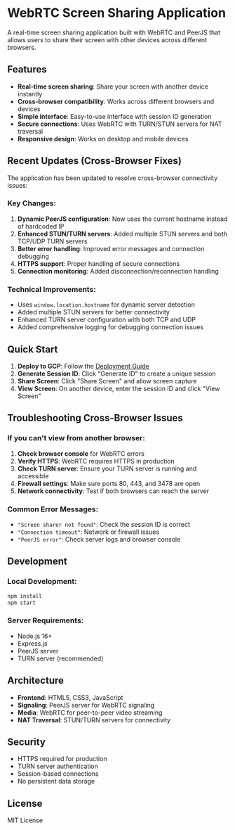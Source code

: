 # WebRTC Screen Sharing Application

A real-time screen sharing application built with WebRTC and PeerJS that allows users to share their screen with other devices across different browsers.

## Features

- **Real-time screen sharing**: Share your screen with another device instantly
- **Cross-browser compatibility**: Works across different browsers and devices
- **Simple interface**: Easy-to-use interface with session ID generation
- **Secure connections**: Uses WebRTC with TURN/STUN servers for NAT traversal
- **Responsive design**: Works on desktop and mobile devices

## Recent Updates (Cross-Browser Fixes)

The application has been updated to resolve cross-browser connectivity issues:

### Key Changes:
1. **Dynamic PeerJS configuration**: Now uses the current hostname instead of hardcoded IP
2. **Enhanced STUN/TURN servers**: Added multiple STUN servers and both TCP/UDP TURN servers
3. **Better error handling**: Improved error messages and connection debugging
4. **HTTPS support**: Proper handling of secure connections
5. **Connection monitoring**: Added disconnection/reconnection handling

### Technical Improvements:
- Uses `window.location.hostname` for dynamic server detection
- Added multiple STUN servers for better connectivity
- Enhanced TURN server configuration with both TCP and UDP
- Added comprehensive logging for debugging connection issues

## Quick Start

1. **Deploy to GCP**: Follow the [Deployment Guide](DEPLOYMENT.md)
2. **Generate Session ID**: Click "Generate ID" to create a unique session
3. **Share Screen**: Click "Share Screen" and allow screen capture
4. **View Screen**: On another device, enter the session ID and click "View Screen"

## Troubleshooting Cross-Browser Issues

### If you can't view from another browser:

1. **Check browser console** for WebRTC errors
2. **Verify HTTPS**: WebRTC requires HTTPS in production
3. **Check TURN server**: Ensure your TURN server is running and accessible
4. **Firewall settings**: Make sure ports 80, 443, and 3478 are open
5. **Network connectivity**: Test if both browsers can reach the server

### Common Error Messages:
- `"Screen sharer not found"`: Check the session ID is correct
- `"Connection timeout"`: Network or firewall issues
- `"PeerJS error"`: Check server logs and browser console

## Development

### Local Development:
```bash
npm install
npm start
```

### Server Requirements:
- Node.js 16+
- Express.js
- PeerJS server
- TURN server (recommended)

## Architecture

- **Frontend**: HTML5, CSS3, JavaScript
- **Signaling**: PeerJS server for WebRTC signaling
- **Media**: WebRTC for peer-to-peer video streaming
- **NAT Traversal**: STUN/TURN servers for connectivity

## Security

- HTTPS required for production
- TURN server authentication
- Session-based connections
- No persistent data storage

## License

MIT License
